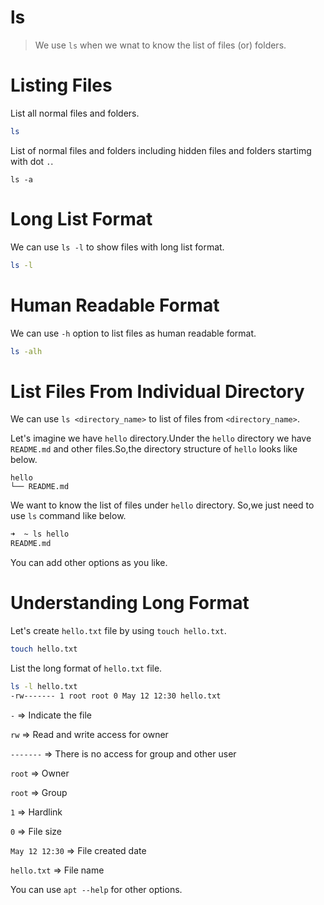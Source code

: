 # ls

> We use `ls` when we wnat to know the list of files (or) folders.

# Listing Files

List all normal files and folders.

```sh
ls
```

List of normal files and folders including hidden files and folders startimg with dot `.`.

```
ls -a
```

# Long List Format

We can use `ls -l` to show files with long list format.

```sh
ls -l
```

# Human Readable Format

We can use `-h` option to list files as human readable format.

```sh
ls -alh
```

# List Files From Individual Directory

We can use `ls <directory_name>` to list of files from `<directory_name>`.

Let's imagine we have `hello` directory.Under the `hello` directory we have `README.md` and other files.So,the directory structure of `hello` looks like below.

```
hello
└── README.md
```

We want to know the list of files under `hello` directory.
So,we just need to use `ls` command like below.

```sh
➜  ~ ls hello
README.md
```
You can add other options as you like.

# Understanding Long Format

Let's create `hello.txt` file by using `touch hello.txt`.

```sh
touch hello.txt
```

List the long format of `hello.txt` file.

```sh
ls -l hello.txt
-rw------- 1 root root 0 May 12 12:30 hello.txt
```

`-` => Indicate the file

`rw` => Read and write access for owner

`-------` => There is no access for group and other user

`root` => Owner

`root` => Group

`1` => Hardlink

`0` => File size

`May 12 12:30` => File created date

`hello.txt` => File name

You can use `apt --help` for other options.